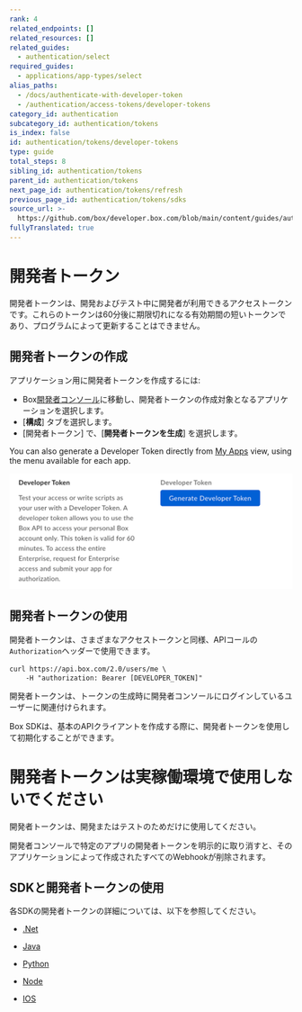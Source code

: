 ```yaml
---
rank: 4
related_endpoints: []
related_resources: []
related_guides:
  - authentication/select
required_guides:
  - applications/app-types/select
alias_paths:
  - /docs/authenticate-with-developer-token
  - /authentication/access-tokens/developer-tokens
category_id: authentication
subcategory_id: authentication/tokens
is_index: false
id: authentication/tokens/developer-tokens
type: guide
total_steps: 8
sibling_id: authentication/tokens
parent_id: authentication/tokens
next_page_id: authentication/tokens/refresh
previous_page_id: authentication/tokens/sdks
source_url: >-
  https://github.com/box/developer.box.com/blob/main/content/guides/authentication/tokens/developer-tokens.md
fullyTranslated: true
---
```

# 開発者トークン

開発者トークンは、開発およびテスト中に開発者が利用できるアクセストークンです。これらのトークンは60分後に期限切れになる有効期間の短いトークンであり、プログラムによって更新することはできません。

## 開発者トークンの作成

アプリケーション用に開発者トークンを作成するには:

* Box[開発者コンソール][devconsole]に移動し、開発者トークンの作成対象となるアプリケーションを選択します。
* \[**構成**] タブを選択します。
* \[開発者トークン] で、\[**開発者トークンを生成**] を選択します。

<Message>

You can also generate a Developer Token directly from [My Apps][apps] view, using the menu available for each app.

</Message>

<ImageFrame border center shadow>

![開発者トークンの生成](../images/developer-token.png)

</ImageFrame>

## 開発者トークンの使用

開発者トークンは、さまざまなアクセストークンと同様、APIコールの`Authorization`ヘッダーで使用できます。

```curl
curl https://api.box.com/2.0/users/me \
    -H "authorization: Bearer [DEVELOPER_TOKEN]"

```

<Message warning>

開発者トークンは、トークンの生成時に開発者コンソールにログインしているユーザーに関連付けられます。

</Message>

Box SDKは、基本のAPIクライアントを作成する際に、開発者トークンを使用して初期化することができます。

<Samples id="x_auth" variant="init_with_dev_token">

</Samples>

<Message type="danger">

# 開発者トークンは実稼働環境で使用しないでください

開発者トークンは、開発またはテストのためだけに使用してください。

</Message>

<Message warning>

開発者コンソールで特定のアプリの開発者トークンを明示的に取り消すと、そのアプリケーションによって作成されたすべてのWebhookが削除されます。

</Message>

[devconsole]: https://app.box.com/developers/console

## SDKと開発者トークンの使用

各SDKの開発者トークンの詳細については、以下を参照してください。

* [.Net][.Net]

* [Java][Java]

* [Python][Python]

* [Node][Node]

* [IOS][IOS]

[.Net]: https://github.com/box/box-windows-sdk-v2/blob/main/docs/authentication.md#developer-token

[Java]: https://github.com/box/box-java-sdk/blob/main/doc/authentication.md#developer-token

[Python]: https://github.com/box/box-python-sdk/blob/main/docs/usage/authentication.md#developer-token

[Node]: https://github.com/box/box-node-sdk/blob/main/docs/authentication.md#developer-token

[IOS]: https://github.com/box/box-ios-sdk/blob/main/docs/usage/authentication.md#developer-token

[apps]: g://applications

